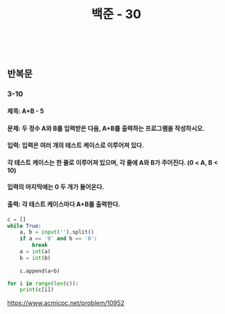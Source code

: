 ﻿---
layout: post
title: "백준 - 30"
category: studylog
tags: algorithm
---

<br>

## 반복문

### 3-10

#### 제목: A+B - 5

#### 문제: 두 정수 A와 B를 입력받은 다음, A+B를 출력하는 프로그램을 작성하시오.

#### 입력: 입력은 여러 개의 테스트 케이스로 이루어져 있다.

#### 각 테스트 케이스는 한 줄로 이루어져 있으며, 각 줄에 A와 B가 주어진다. (0 < A, B < 10)

#### 입력의 마지막에는 0 두 개가 들어온다.

#### 출력: 각 테스트 케이스마다 A+B를 출력한다.

```python
c = []
while True:
    a, b = input('').split()
    if a == '0' and b == '0':
        break
    a = int(a)
    b = int(b)
    
    c.append(a+b)

for i in range(len(c)):
    print(c[i])
```

https://www.acmicpc.net/problem/10952
